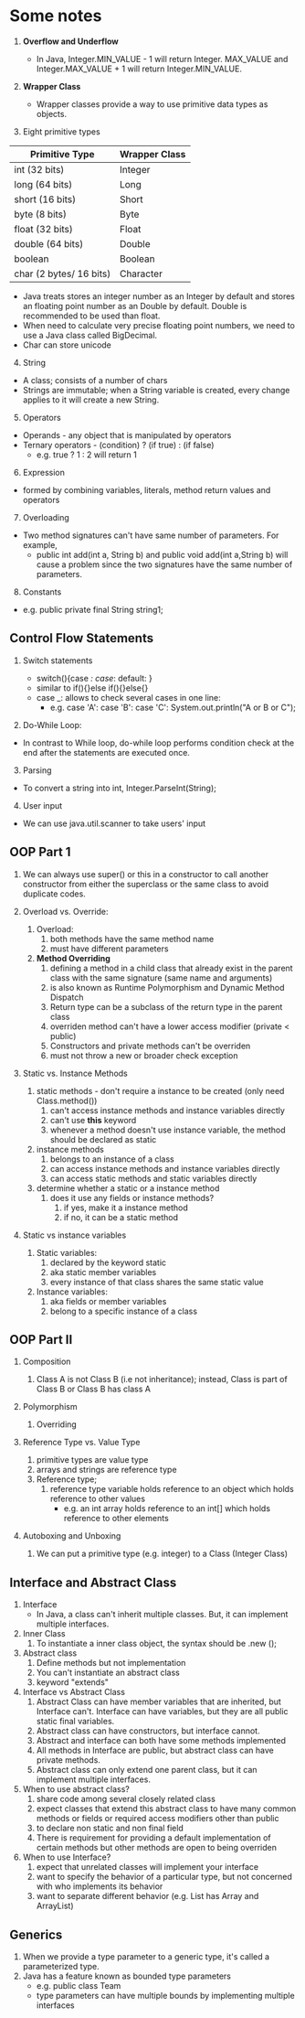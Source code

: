 # Some notes

1. **Overflow and Underflow**
    * In Java, Integer.MIN_VALUE - 1 will return Integer. MAX_VALUE and Integer.MAX_VALUE + 1 will return Integer.MIN_VALUE.
2.  **Wrapper Class**
    * Wrapper classes provide a way to use primitive data types as objects.

3. Eight primitive types

| Primitive Type | Wrapper Class |
| ------- | ----------- |
| int (32 bits)| Integer |
| long (64 bits)| Long |
| short (16 bits)| Short|
| byte (8 bits)| Byte|
| float (32 bits)| Float|
| double (64 bits)| Double|
| boolean | Boolean| 
| char (2 bytes/ 16 bits)| Character |

* Java treats stores an integer number as an Integer by default and stores an floating point number as an Double by default. Double is recommended to be used than float.
* When need to calculate very precise floating point numbers, we need to use a Java class called BigDecimal.
* Char can store unicode
    
        
4. String
* A class; consists of a number of chars
* Strings are immutable; when a String variable is created, every change applies to it will create a new String.

5. Operators
* Operands - any object that is manipulated by operators
* Ternary operators - (condition) ? (if true) : (if false) 
    * e.g. true ? 1 : 2 will return 1

6. Expression
* formed by combining variables, literals, method return values and operators

7. Overloading
* Two method signatures can't have same number of parameters. For example,
	* public int add(int a, String b) and public void add(int a,String b) will cause a problem since the two signatures have the same number of parameters.

8. Constants
* e.g. public private final String string1;

## Control Flow Statements
1. Switch statements
	* switch(){case _: case_: default: }
	* similar to if(){}else if(){}else{}
	* case _: allows to check several cases in one line:
		* e.g. case 'A': case 'B': case 'C': System.out.println("A or B or C");
		
2. Do-While Loop:
* In contrast to While loop, do-while loop performs condition check at the end after the statements are executed once.

3. Parsing
* To convert a string into int, Integer.ParseInt(String);

4. User input
* We can use java.util.scanner to take users' input

## OOP Part 1
1. We can always use super() or this in a constructor to call another constructor from either the superclass or the same class to avoid duplicate codes.
2. Overload vs. Override:
	1. Overload:
		1. both methods have the same method name
		2. must have different parameters	
	2. **Method Overriding**
		1. defining a method in a child class that already exist in the parent class with the same signature (same name and arguments)
		2.  is also known as Runtime Polymorphism and Dynamic Method Dispatch 
		3. Return type can be a subclass of the return type in the parent class
		4. overriden method can't have a lower access modifier (private < public)
		5. Constructors and private methods can't be overriden
		6. must not throw a new or broader check exception
3. Static vs. Instance Methods
	1. static methods - don't require a instance to be created (only need Class.method())
		1. can't access instance methods and instance variables directly
		2. can't use **this** keyword
		3. whenever a method doesn't use instance variable, the method should be declared as static
	2. instance methods 
		1. belongs to an instance of a class
		2. can access instance methods and instance variables directly
		3. can access static methods and static variables directly
	3. determine whether a static or a instance method
		1. does it use any fields or instance methods?
			1. if yes, make it a instance method
			2. if no, it can be a static method

4. Static vs instance variables
	1. Static variables:
		1. declared by the keyword static
		2. aka static member variables
		3. every instance of that class shares the same static value
	2. Instance variables:
		1. aka fields or member variables
		2. belong to a specific instance of a class

## OOP Part II
1. Composition
	1. Class A is not Class B (i.e not inheritance); instead, Class is part of Class B or Class B has class A
2.  Polymorphism
	1. Overriding

3. Reference Type vs. Value Type
	1. primitive types are value type
	2. arrays and strings are reference type
	3. Reference type;
		1. reference type variable holds reference to an object which holds reference to other values
			* e.g. an int array holds reference to an int[] which holds reference to other elements
			 
4. Autoboxing and Unboxing
	1. We can put a primitive type (e.g. integer) to a Class (Integer Class)

## Interface and Abstract Class

1. Interface
	* In Java, a class can't inherit multiple classes. But, it can implement multiple interfaces.
2. Inner Class
	1. To instantiate a inner class object, the syntax should be <Outer Class>.new <Inner Class>();
3. Abstract class
	1. Define methods but not implementation
	2. You can't instantiate an abstract class
	3. keyword "extends"
4. Interface vs Abstract Class
	1. Abstract Class can have member variables that are inherited, but Interface can't. Interface can have variables, but they are all public static final variables.
	2. Abstract class can have constructors, but interface cannot.
	3. Abstract and interface can both have some methods implemented
	4. All methods in Interface are public, but abstract class can have private methods.
	5. Abstract class can only extend one parent class, but it can implement multiple interfaces.
5. When to use abstract class?
	1. share code among several closely related class
	2. expect classes that extend this abstract class to have many common methods or fields or required access modifiers other than public
	3. to declare non static and non final field
	4. There is requirement for providing a default implementation of certain methods but other methods are open to being overriden
6. When to use Interface?
	1. expect that unrelated classes will implement your interface
	2. want to specify the behavior of a particular type, but not concerned with who implements its behavior
	3. want to separate different behavior (e.g. List has Array and ArrayList)
		
## Generics
1. When we provide a type parameter to a generic type, it's called a parameterized type.
2. Java has a feature known as bounded type parameters
	* e.g. public class Team <T extends Player>
	* type parameters can have multiple bounds by implementing multiple interfaces 
	